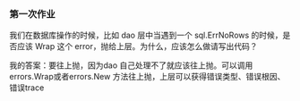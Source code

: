 ### 第一次作业
我们在数据库操作的时候，比如 dao 层中当遇到一个 sql.ErrNoRows 的时候，是否应该 Wrap 这个 error，抛给上层。为什么，应该怎么做请写出代码？

我的答案：要往上抛，因为dao 自己处理不了就应该往上抛。可以调用errors.Wrap或者errors.New 方法往上抛，上层可以获得错误类型、错误根因、错误trace
